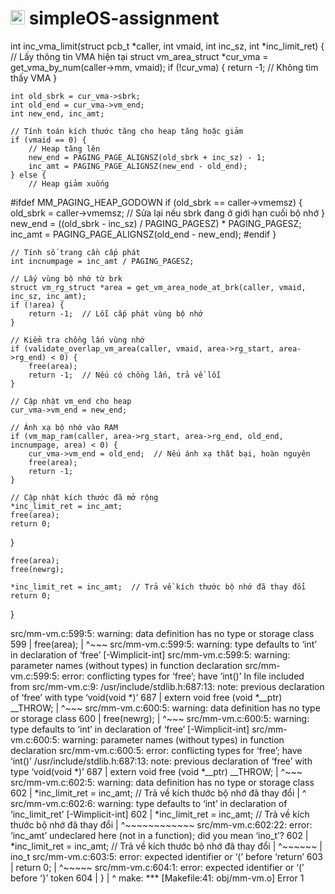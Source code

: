 # <img src="https://upload.wikimedia.org/wikipedia/commons/f/f0/HCMCUT.svg" alt="HCMUT" width="23" /> simpleOS-assignment




int inc_vma_limit(struct pcb_t *caller, int vmaid, int inc_sz, int *inc_limit_ret) {
    // Lấy thông tin VMA hiện tại
    struct vm_area_struct *cur_vma = get_vma_by_num(caller->mm, vmaid);
    if (!cur_vma) {
        return -1;  // Không tìm thấy VMA
    }

    int old_sbrk = cur_vma->sbrk;
    int old_end = cur_vma->vm_end;
    int new_end, inc_amt;

    // Tính toán kích thước tăng cho heap tăng hoặc giảm
    if (vmaid == 0) {
        // Heap tăng lên
        new_end = PAGING_PAGE_ALIGNSZ(old_sbrk + inc_sz) - 1;
        inc_amt = PAGING_PAGE_ALIGNSZ(new_end - old_end);
    } else {
        // Heap giảm xuống
#ifdef MM_PAGING_HEAP_GODOWN
        if (old_sbrk == caller->vmemsz) {
            old_sbrk = caller->vmemsz;  // Sửa lại nếu sbrk đang ở giới hạn cuối bộ nhớ
        }
        new_end = ((old_sbrk - inc_sz) / PAGING_PAGESZ) * PAGING_PAGESZ;
        inc_amt = PAGING_PAGE_ALIGNSZ(old_end - new_end);
#endif
    }

    // Tính số trang cần cấp phát
    int incnumpage = inc_amt / PAGING_PAGESZ;

    // Lấy vùng bộ nhớ từ brk
    struct vm_rg_struct *area = get_vm_area_node_at_brk(caller, vmaid, inc_sz, inc_amt);
    if (!area) {
        return -1;  // Lỗi cấp phát vùng bộ nhớ
    }

    // Kiểm tra chồng lấn vùng nhớ
    if (validate_overlap_vm_area(caller, vmaid, area->rg_start, area->rg_end) < 0) {
        free(area);
        return -1;  // Nếu có chồng lấn, trả về lỗi
    }

    // Cập nhật vm_end cho heap
    cur_vma->vm_end = new_end;

    // Ánh xạ bộ nhớ vào RAM
    if (vm_map_ram(caller, area->rg_start, area->rg_end, old_end, incnumpage, area) < 0) {
        cur_vma->vm_end = old_end;  // Nếu ánh xạ thất bại, hoàn nguyên
        free(area);
        return -1;
    }

    // Cập nhật kích thước đã mở rộng
    *inc_limit_ret = inc_amt;
    free(area);
    return 0;
}


    free(area);
    free(newrg);

    *inc_limit_ret = inc_amt;  // Trả về kích thước bộ nhớ đã thay đổi
    return 0;
}




src/mm-vm.c:599:5: warning: data definition has no type or storage class
  599 |     free(area);
      |     ^~~~
src/mm-vm.c:599:5: warning: type defaults to ‘int’ in declaration of ‘free’ [-Wimplicit-int]
src/mm-vm.c:599:5: warning: parameter names (without types) in function declaration
src/mm-vm.c:599:5: error: conflicting types for ‘free’; have ‘int()’
In file included from src/mm-vm.c:9:
/usr/include/stdlib.h:687:13: note: previous declaration of ‘free’ with type ‘void(void *)’
  687 | extern void free (void *__ptr) __THROW;
      |             ^~~~
src/mm-vm.c:600:5: warning: data definition has no type or storage class
  600 |     free(newrg);
      |     ^~~~
src/mm-vm.c:600:5: warning: type defaults to ‘int’ in declaration of ‘free’ [-Wimplicit-int]
src/mm-vm.c:600:5: warning: parameter names (without types) in function declaration
src/mm-vm.c:600:5: error: conflicting types for ‘free’; have ‘int()’
/usr/include/stdlib.h:687:13: note: previous declaration of ‘free’ with type ‘void(void *)’
  687 | extern void free (void *__ptr) __THROW;
      |             ^~~~
src/mm-vm.c:602:5: warning: data definition has no type or storage class
  602 |     *inc_limit_ret = inc_amt;  // Trả về kích thước bộ nhớ đã thay đổi
      |     ^
src/mm-vm.c:602:6: warning: type defaults to ‘int’ in declaration of ‘inc_limit_ret’ [-Wimplicit-int]
  602 |     *inc_limit_ret = inc_amt;  // Trả về kích thước bộ nhớ đã thay đổi
      |      ^~~~~~~~~~~~~
src/mm-vm.c:602:22: error: ‘inc_amt’ undeclared here (not in a function); did you mean ‘ino_t’?
  602 |     *inc_limit_ret = inc_amt;  // Trả về kích thước bộ nhớ đã thay đổi
      |                      ^~~~~~~
      |                      ino_t
src/mm-vm.c:603:5: error: expected identifier or ‘(’ before ‘return’
  603 |     return 0;
      |     ^~~~~~
src/mm-vm.c:604:1: error: expected identifier or ‘(’ before ‘}’ token
  604 | }
      | ^
make: *** [Makefile:41: obj/mm-vm.o] Error 1
